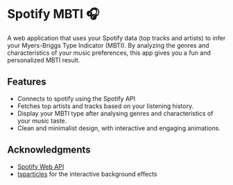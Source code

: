 <h1>Spotify MBTI 🎧</h1>

<p>A web application that uses your Spotify data (top tracks and artists) to infer your Myers-Briggs Type Indicator (MBTI). By analyzing the genres and characteristics of your music preferences, this app gives you a fun and personalized MBTI result.</p>

<h2>Features</h2>
<ul>
  <li>Connects to spotify using the Spotify API</li>
  <li>Fetches top artists and tracks based on your listening history.</li>
  <li>Display your MBTI type after analysing genres and characteristics of your music taste.</li>
  <li>Clean and minimalist design, with interactive and engaging animations.</li>
</ul>

<h2>Acknowledgments</h2>

<ul>
  <li><a href="https://developer.spotify.com/documentation/web-api">Spotify Web API</a></li>
  <li><a href="https://particles.js.org/">tsparticles</a> for the interactive background effects</li>
</ul>
